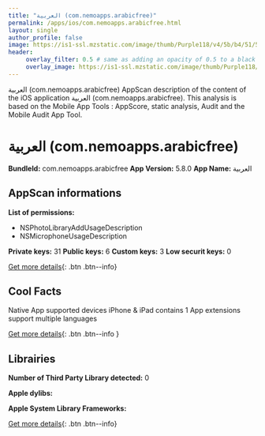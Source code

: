 ```yaml
---
title: "العربية (com.nemoapps.arabicfree)"
permalink: /apps/ios/com.nemoapps.arabicfree.html
layout: single
author_profile: false
image: https://is1-ssl.mzstatic.com/image/thumb/Purple118/v4/5b/b4/51/5bb45133-74c9-aa2f-5176-9ee984ae4fdf/AppIcon-0-1x_U007emarketing-0-0-85-220-0-7.png/512x512bb.jpg
header: 
     overlay_filter: 0.5 # same as adding an opacity of 0.5 to a black background
     overlay_image: https://is1-ssl.mzstatic.com/image/thumb/Purple118/v4/5b/b4/51/5bb45133-74c9-aa2f-5176-9ee984ae4fdf/AppIcon-0-1x_U007emarketing-0-0-85-220-0-7.png/512x512bb.jpg
---
```

العربية (com.nemoapps.arabicfree) AppScan description of the content of the iOS application العربية (com.nemoapps.arabicfree). This analysis is based on the Mobile App Tools : AppScore, static analysis, Audit and the Mobile Audit App Tool.

# العربية (com.nemoapps.arabicfree)

**BundleId:** com.nemoapps.arabicfree
**App Version:** 5.8.0
**App Name:** العربية


## AppScan informations 

**List of permissions:** 
- NSPhotoLibraryAddUsageDescription
- NSMicrophoneUsageDescription
  
  
**Private keys:** 31
**Public keys:** 6
**Custom keys:** 3
**Low securit keys:** 0
  
[Get more details](/pricing.html){: .btn .btn--info}

## Cool Facts

Native App
supported devices iPhone & iPad
contains 1 App extensions
support multiple languages
  
[Get more details](/pricing.html){: .btn .btn--info }

## Librairies 
**Number of Third Party Library detected:** 0


**Apple dylibs:**


**Apple System Library Frameworks:**


  
[Get more details](/pricing.html){: .btn .btn--info}

